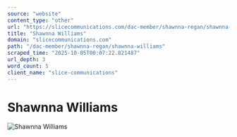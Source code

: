 ```yaml
---
source: "website"
content_type: "other"
url: "https://slicecommunications.com/dac-member/shawnna-regan/shawnna-williams"
title: "Shawnna Williams"
domain: "slicecommunications.com"
path: "/dac-member/shawnna-regan/shawnna-williams"
scraped_time: "2025-10-05T00:07:22.821487"
url_depth: 3
word_count: 5
client_name: "slice-communications"
---
```


# Shawnna Williams

![Shawnna Williams](https://slicecommunications.com/wp-content/uploads/2021/11/Shawnna-Williams-300x300.png)